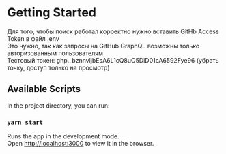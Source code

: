 # Getting Started

Для того, чтобы поиск работал корректно нужно вставить GitHb Access Token в файл .env\
Это нужно, так как запросы на GitHub GraphQL возможны только авторизованным пользователям\
Тестовый токен: ghp.\_bznnvljbEsA6L1cQ8uO5DiD01cA6592Fye96 (убрать точку, доступ только на просмотр)

## Available Scripts

In the project directory, you can run:

### `yarn start`

Runs the app in the development mode.\
Open [http://localhost:3000](http://localhost:3000) to view it in the browser.
